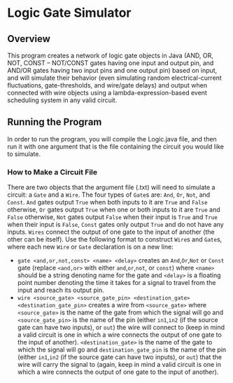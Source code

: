 # Logic Gate Simulator

## Overview
This program creates a network of logic gate objects in Java (AND, OR, NOT, CONST – NOT/CONST gates having one input and output pin, and AND/OR gates having two input pins and one output pin) based on input, and will simulate their behavior (even simulating random electrical-current fluctuations, gate-thresholds, and wire/gate delays) and output when connected with wire objects using a lambda-expression-based event scheduling system in any valid circuit.

## Running the Program
In order to run the program, you will compile the Logic.java file, and then run it with one argument that is the file containing the circuit you would like to simulate.

### How to Make a Circuit File
There are two objects that the argument file (.txt) will need to simulate a circuit: a ```Gate``` and a ```Wire```. The four types of ```Gate```s are: ```And```, ```Or```, ```Not```, and ```Const```. ```And``` gates output ```True``` when both inputs to it are ```True``` and ```False``` otherwise, ```Or``` gates output ```True``` when one or both inputs to it are ```True``` and ```False``` otherwise, ```Not``` gates output ```False``` when their input is ```True``` and ```True``` when their input is ```False```, ```Const``` gates only output ```True``` and do not have any inputs. ```Wires``` connect the output of one gate to the input of another (the other can be itself). Use the following format to construct ```Wire```s and ```Gate```s, where each new ```Wire``` or ```Gate``` declaration is on a new line:
  * ```gate <and,or,not,const> <name> <delay>``` creates an ```And```,```Or```,```Not``` or ```Const``` gate (replace ```<and,or>``` with either ```and```,```or```,```not```, or ```const```) where ```<name>``` should be a string denoting name for the gate and ```<delay>``` is a floating point number denoting the time it takes for a signal to travel from the input and reach its output pin.
  * ```wire <source_gate> <source_gate_pin> <destination_gate> <destination_gate_pin>``` creates a wire from ```<source_gate>``` where ```<source_gate>``` is the name of the gate from which the signal will go and ```<source_gate_pin>``` is the name of the pin (either ```in1```,```in2``` (if the source gate can have two inputs), or ```out```) the wire will connect to (keep in mind a valid circuit is one in which a wire connects the output of one gate to the input of another). ```<destination_gate>``` is the name of the gate to which the signal will go and ```destination_gate_pin``` is the name of the pin (either ```in1```,```in2``` (if the source gate can have two inputs), or ```out```) that the wire will carry the signal to (again, keep in mind a valid circuit is one in which a wire connects the output of one gate to the input of another).
